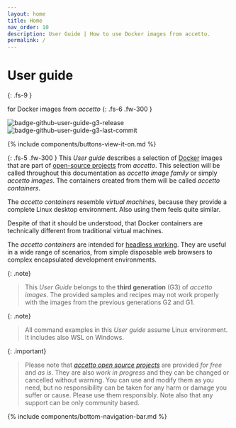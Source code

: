 ```yaml
---
layout: home
title: Home
nav_order: 10
description: User Guide | How to use Docker images from accetto.
permalink: /
---
```


# User guide
{: .fs-9 }

for Docker images from *accetto*
{: .fs-6 .fw-300 }

![badge-github-user-guide-g3-release][badge-github-user-guide-g3-release]
![badge-github-user-guide-g3-last-commit][badge-github-user-guide-g3-last-commit]

<!-- ![badge-github-user-guide-g3-actions-workflow-status][badge-github-user-guide-g3-actions-workflow-status] -->
<!-- ![badge-github-user-guide-g3-jekyll-deploy-status][badge-github-user-guide-g3-jekyll-deploy-status] -->

{% include components/buttons-view-it-on.md %}

{: .fs-5 .fw-300 }
This *User guide* describes a selection of [Docker][docker] images that are part of [open-source projects][accetto-github] from *accetto*.
This selection will be called throughout this documentation as *accetto image family* or simply *accetto images*.
The containers created from them will be called *accetto containers*.

The *accetto containers* resemble *virtual machines*, because they provide a complete Linux desktop environment.
Also using them feels quite similar.

Despite of that it should be understood, that Docker containers are technically different from traditional virtual machines.

The *accetto containers* are intended for [headless working][this-headless-working].
They are useful in a wide range of scenarios, from simple disposable web browsers to complex encapsulated development environments.

{: .note}
> This *User Guide* belongs to the **third generation** (G3) of *accetto images*.
> The provided samples and recipes may not work properly with the images from the previous generations G2 and G1.

{: .note}
> All command examples in this *User guide* assume Linux environment.
> It includes also WSL on Windows.

{: .important}
> Please note that [*accetto open source projects*][accetto-github] are provided *for free* and *as is*.
> They are also *work in progress* and they can be changed or cancelled without warning.
> You can use and modify them as you need, but no responsibility can be taken for any harm or damage you suffer or cause.
> Please use them responsibly.
> Note also that any support can be only community based.

{% include components/bottom-navigation-bar.md %}

<!-- ---- -->

[this-goto-previous-page]: {{site.baseurl}}/{{permalink}}
[this-goto-next-page]: {{site.baseurl}}/get-started/

[badge-github-user-guide-g3-release]: https://badgen.net/github/release/accetto/user-guide-g3?icon=github&label=release

[badge-github-user-guide-g3-last-commit]: https://badgen.net/github/last-commit/accetto/user-guide-g3?icon=github&label=last%20commit

<!-- [badge-github-user-guide-g3-actions-workflow-status]: https://img.shields.io/github/actions/workflow/status/accetto/user-guide-g3/pages.yml -->

<!-- [badge-github-user-guide-g3-jekyll-deploy-status]: https://github.com/accetto/user-guide-g3/actions/workflows/pages.yml/badge.svg -->

[this-headless-working]: {{site.baseurl}}/headless-working/

[accetto-github]: https://github.com/accetto
[accetto-dockerhub]: https://hub.docker.com/u/accetto/

[docker]: https://www.docker.com/
